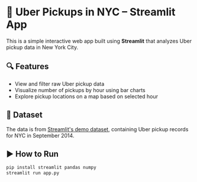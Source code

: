 # 🚖 Uber Pickups in NYC – Streamlit App

This is a simple interactive web app built using **Streamlit** that analyzes Uber pickup data in New York City.

## 🔍 Features

- View and filter raw Uber pickup data  
- Visualize number of pickups by hour using bar charts  
- Explore pickup locations on a map based on selected hour  

## 📂 Dataset

The data is from [Streamlit's demo dataset](https://s3-us-west-2.amazonaws.com/streamlit-demo-data/uber-raw-data-sep14.csv.gz), containing Uber pickup records for NYC in September 2014.

## ▶️ How to Run

```bash
pip install streamlit pandas numpy
streamlit run app.py
